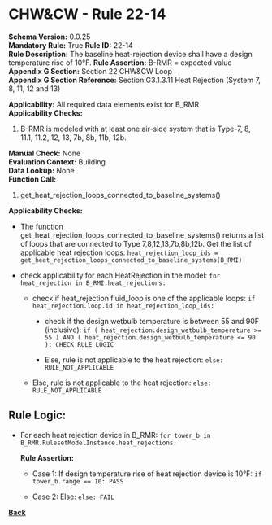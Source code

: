 
# CHW&CW - Rule 22-14  
**Schema Version:** 0.0.25    
**Mandatory Rule:** True
**Rule ID:** 22-14  
**Rule Description:** The baseline heat-rejection device shall have a design temperature rise of 10°F.
**Rule Assertion:** B-RMR = expected value  
**Appendix G Section:** Section 22 CHW&CW Loop  
**Appendix G Section Reference:** Section G3.1.3.11 Heat Rejection (System 7, 8, 11, 12 and 13)  

**Applicability:** All required data elements exist for B_RMR  
**Applicability Checks:**  

1. B-RMR is modeled with at least one air-side system that is Type-7, 8, 11.1, 11.2, 12, 13, 7b, 8b, 11b, 12b.

**Manual Check:** None  
**Evaluation Context:** Building  
**Data Lookup:** None  
**Function Call:**  

1. get_heat_rejection_loops_connected_to_baseline_systems()

**Applicability Checks:**  

- The function get_heat_rejection_loops_connected_to_baseline_systems() returns a list of loops that are connected to Type 7,8,12,13,7b,8b,12b.  Get the list of applicable heat rejection loops: `heat_rejection_loop_ids = get_heat_rejection_loops_connected_to_baseline_systems(B_RMI)`

- check applicability for each HeatRejection in the model: `for heat_rejection in B_RMI.heat_rejections:`

  - check if heat_rejection fluid_loop is one of the applicable loops: `if heat_rejection.loop.id in heat_rejection_loop_ids:`
  
    - check if the design wetbulb temperature is between 55 and 90F (inclusive): `if ( heat_rejection.design_wetbulb_temperature >= 55 ) AND ( heat_rejection.design_wetbulb_temperature <= 90 ): CHECK_RULE_LOGIC`

    - Else, rule is not applicable to the heat rejection: `else: RULE_NOT_APPLICABLE`

  - Else, rule is not applicable to the heat rejection: `else: RULE_NOT_APPLICABLE`

## Rule Logic:  

- For each heat rejection device in B_RMR: `for tower_b in B_RMR.RulesetModelInstance.heat_rejections:`

  **Rule Assertion:**

  - Case 1: If design temperature rise of heat rejection device is 10°F: `if tower_b.range == 10: PASS`

  - Case 2: Else: `else: FAIL`

**[Back](../_toc.md)**

